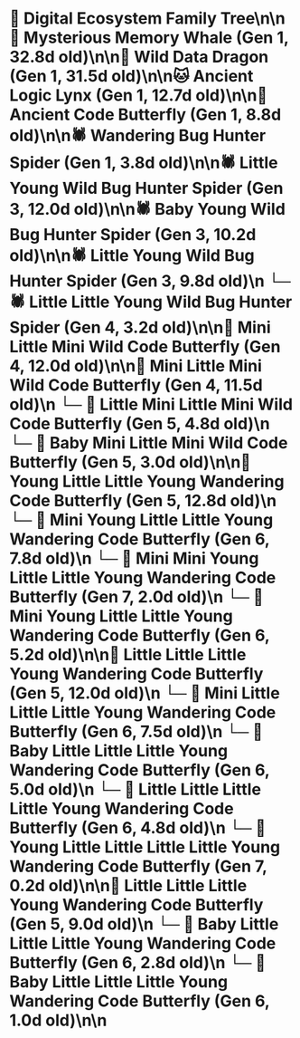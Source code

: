 # 🌳 Digital Ecosystem Family Tree\n\n🐋 Mysterious Memory Whale (Gen 1, 32.8d old)\n\n🐉 Wild Data Dragon (Gen 1, 31.5d old)\n\n🐱 Ancient Logic Lynx (Gen 1, 12.7d old)\n\n🦋 Ancient Code Butterfly (Gen 1, 8.8d old)\n\n🕷️ Wandering Bug Hunter Spider (Gen 1, 3.8d old)\n\n🕷️ Little Young Wild Bug Hunter Spider (Gen 3, 12.0d old)\n\n🕷️ Baby Young Wild Bug Hunter Spider (Gen 3, 10.2d old)\n\n🕷️ Little Young Wild Bug Hunter Spider (Gen 3, 9.8d old)\n  └─ 🕷️ Little Little Young Wild Bug Hunter Spider (Gen 4, 3.2d old)\n\n🦋 Mini Little Mini Wild Code Butterfly (Gen 4, 12.0d old)\n\n🦋 Mini Little Mini Wild Code Butterfly (Gen 4, 11.5d old)\n  └─ 🦋 Little Mini Little Mini Wild Code Butterfly (Gen 5, 4.8d old)\n  └─ 🦋 Baby Mini Little Mini Wild Code Butterfly (Gen 5, 3.0d old)\n\n🦋 Young Little Little Young Wandering Code Butterfly (Gen 5, 12.8d old)\n  └─ 🦋 Mini Young Little Little Young Wandering Code Butterfly (Gen 6, 7.8d old)\n    └─ 🦋 Mini Mini Young Little Little Young Wandering Code Butterfly (Gen 7, 2.0d old)\n  └─ 🦋 Mini Young Little Little Young Wandering Code Butterfly (Gen 6, 5.2d old)\n\n🦋 Little Little Little Young Wandering Code Butterfly (Gen 5, 12.0d old)\n  └─ 🦋 Mini Little Little Little Young Wandering Code Butterfly (Gen 6, 7.5d old)\n  └─ 🦋 Baby Little Little Little Young Wandering Code Butterfly (Gen 6, 5.0d old)\n  └─ 🦋 Little Little Little Little Young Wandering Code Butterfly (Gen 6, 4.8d old)\n    └─ 🦋 Young Little Little Little Little Young Wandering Code Butterfly (Gen 7, 0.2d old)\n\n🦋 Little Little Little Young Wandering Code Butterfly (Gen 5, 9.0d old)\n  └─ 🦋 Baby Little Little Little Young Wandering Code Butterfly (Gen 6, 2.8d old)\n  └─ 🦋 Baby Little Little Little Young Wandering Code Butterfly (Gen 6, 1.0d old)\n\n